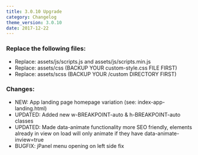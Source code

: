 ```yaml
---
title: 3.0.10 Upgrade
category: Changelog
theme_version: 3.0.10
date: 2017-12-22
---
```


### Replace the following files:

- Replace: assets/js/scripts.js and assets/js/scripts.min.js
- Replace: assets/css (BACKUP YOUR custom-style.css FILE FIRST)
- Replace: assets/scss (BACKUP YOUR /custom DIRECTORY FIRST) 

### Changes:

- NEW: App landing page homepage variation (see: index-app-landing.html)
- UPDATED: Added new w-BREAKPOINT-auto & h-BREAKPOINT-auto classes
- UPDATED: Made data-animate functionality more SEO friendly, elements already in view on load will only animate if they have data-animate-inview=true
- BUGFIX: jPanel menu opening on left side fix

